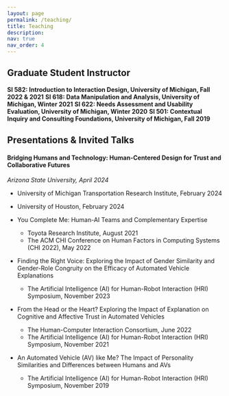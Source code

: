 ```yaml
---
layout: page
permalink: /teaching/
title: Teaching
description: 
nav: true
nav_order: 4
---
```

## Graduate Student Instructor
**SI 582: Introduction to Interaction Design, University of Michigan, Fall 2022 & 2021**
**SI 618: Data Manipulation and Analysis, University of Michigan, Winter 2021**
**SI 622: Needs Assessment and Usability Evaluation, University of Michigan, Winter 2020**
**SI 501: Contextual Inquiry and Consulting Foundations, University of Michigan, Fall 2019**


## Presentations & Invited Talks
#### Bridging Humans and Technology: Human-Centered Design for Trust and Collaborative Futures
*Arizona State University, April 2024*
  - University of Michigan Transportation Research Institute, February 2024
  - University of Houston, February 2024 <br />
 
- You Complete Me: Human-AI Teams and Complementary Expertise
  - Toyota Research Institute, August 2021
  - The ACM CHI Conference on Human Factors in Computing Systems (CHI 2022), May 2022<br />
 
- Finding the Right Voice: Exploring the Impact of Gender Similarity and Gender-Role Congruity on the Efficacy of Automated Vehicle Explanations
  - The Artificial Intelligence (AI) for Human-Robot Interaction (HRI) Symposium, November 2023<br />

- From the Head or the Heart? Exploring the Impact of Explanation on Cognitive and Affective Trust in Automated Vehicles
  - The Human-Computer Interaction Consortium, June 2022
  - The Artificial Intelligence (AI) for Human-Robot Interaction (HRI) Symposium, November 2021<br />
 
- An Automated Vehicle (AV) like Me? The Impact of Personality Similarities and Differences between Humans and AVs 
  - The Artificial Intelligence (AI) for Human-Robot Interaction (HRI) Symposium, November 2019<br />



